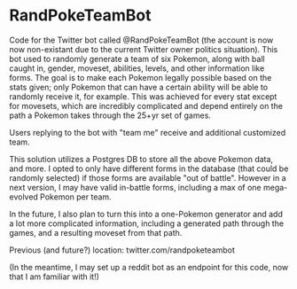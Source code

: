 # RandPokeTeamBot
Code for the Twitter bot called @RandPokeTeamBot (the account is now now non-existant due to the current Twitter owner politics situation). This bot used to randomly generate a team of six Pokemon, along with ball caught in, gender, moveset, abilities, levels, and other information like forms. The goal is to make each Pokemon legally possible based on the stats given; only Pokemon that can have a certain ability will be able to randomly receive it, for example. This was achieved for every stat except for movesets, which are incredibly complicated and depend entirely on the path a Pokemon takes through the 25+yr set of games.

Users replying to the bot with "team me" receive and additional customized team.

This solution utilizes a Postgres DB to store all the above Pokemon data, and more. I opted to only have different forms in the database (that could be randomly selected) if those forms are available "out of battle". However in a next version, I may have valid in-battle forms, including a max of one mega-evolved Pokemon per team.

In the future, I also plan to turn this into a one-Pokemon generator and add a lot more complicated information, including a generated path through the games, and a resulting moveset from that path.

Previous (and future?) location: twitter.com/randpoketeambot

(In the meantime, I may set up a reddit bot as an endpoint for this code, now that I am familiar with it!)
